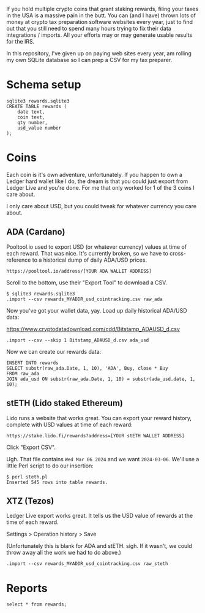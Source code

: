 If you hold multiple crypto coins that grant staking rewards, filing your taxes
in the USA is a massive pain in the butt. You can (and I have) thrown lots of money
at crypto tax preparation software websites every year, just to find out that you still
need to spend many hours trying to fix their data integrations / imports. All your
efforts may or may generate usable results for the IRS.

In this repository, I've given up on paying web sites every year, am rolling my own
SQLite database so I can prep a CSV for my tax preparer.

# Schema setup

    sqlite3 rewards.sqlite3
    CREATE TABLE rewards (
        date text,
        coin text,
        qty number,
        usd_value number
    );

# Coins

Each coin is it's own adventure, unfortunately. If you happen to own a Ledger hard wallet
like I do, the dream is that you could just export from Ledger Live and you're done.
For me that only worked for 1 of the 3 coins I care about.

I only care about USD, but you could tweak for whatever currency you care about.

## ADA (Cardano)

Pooltool.io used to export USD (or whatever currency) values at time of each reward.
That was nice. It's currently broken, so we have to cross-reference to a historical dump
of daily ADA/USD prices.

    https://pooltool.io/address/[YOUR ADA WALLET ADDRESS]

Scroll to the bottom, use their "Export Tool" to download a CSV.

    $ sqlite3 rewards.sqlite3
    .import --csv rewards_MYADDR_usd_cointracking.csv raw_ada

Now you've got your wallet data, yay. Load up daily historical ADA/USD data:

https://www.cryptodatadownload.com/cdd/Bitstamp_ADAUSD_d.csv

    .import --csv --skip 1 Bitstamp_ADAUSD_d.csv ada_usd

Now we can create our rewards data:

    INSERT INTO rewards
    SELECT substr(raw_ada.Date, 1, 10), 'ADA', Buy, close * Buy
    FROM raw_ada
    JOIN ada_usd ON substr(raw_ada.Date, 1, 10) = substr(ada_usd.date, 1, 10);

## stETH (Lido staked Ethereum)

Lido runs a website that works great. You can export your reward history, complete with USD
values at time of each reward:

    https://stake.lido.fi/rewards?address=[YOUR stETH WALLET ADDRESS]

Click "Export CSV".

Ugh. That file contains `Wed Mar 06 2024` and we want `2024-03-06`. We'll use a little Perl script
to do our insertion:

    $ perl steth.pl
    Inserted 545 rows into table rewards.

## XTZ (Tezos)

Ledger Live export works great. It tells us the USD value of rewards at the time of each reward.

Settings > Operation history > Save

(Unfortunately this is blank for ADA and stETH. sigh. If it wasn't, we could throw away all the
work we had to do above.)

    .import --csv rewards_MYADDR_usd_cointracking.csv raw_steth


# Reports

    select * from rewards;

